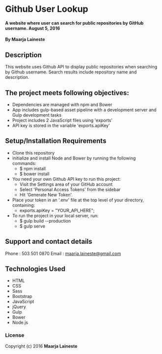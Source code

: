 # Github User Lookup

#### A website where user can search for public repositories by GitHub username. August 5, 2016

#### By Maarja Laineste

## Description

This website uses Github API to display public repositories when searching by Github username. Search results include repository name and description.

## The project meets following objectives:

* Dependencies are managed with npm and Bower
* App includes gulp-based asset pipeline with a development server and Gulp development tasks
* Project includes 2 JavaScript files using 'exports'
* API key is stored in the variable 'exports.apiKey'

## Setup/Installation Requirements

* Clone this repository
* initialize and install Node and Bower by running the following commands:
  * $ npm install
  * $ bower install
* You need your own Github API key to run this project:
  * Visit the Settings area of your GitHub account
  * Select 'Personal Access Tokens' from the sidebar
  * Hit 'Generate New Token'.
* Place your token in an '.env' file at the top level of your directory, containing:
  * exports.apiKey = "YOUR_API_HERE";
* To run the project in your local server, run:
  * $ gulp build --production
  * $ gulp serve

## Support and contact details

Phone : 503 501 0870
Email : maarja.laineste@gmail.com

## Technologies Used

* HTML
* CSS
* Sass
* Bootstrap
* JavaScript
* jQuery
* Gulp
* Bower
* Node.js

### License

Copyright (c) 2016 **Maarja Laineste**

